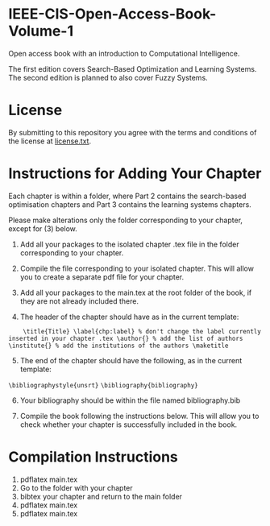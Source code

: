 # IEEE-CIS-Open-Access-Book-Volume-1
Open access book with an introduction to Computational Intelligence.

The first edition covers Search-Based Optimization and Learning Systems. The second edition is planned to also cover Fuzzy Systems.

# License

By submitting to this repository you agree with the terms and conditions of the license at [license.txt](license.txt).

# Instructions for Adding Your Chapter

Each chapter is within a folder, where Part 2 contains the search-based optimisation chapters and Part 3 contains the learning systems chapters.

Please make alterations only the folder corresponding to your chapter, except for (3) below.


1. Add all your packages to the isolated chapter .tex file in the folder corresponding to your chapter.

2. Compile the file corresponding to your isolated chapter. This will allow you to create a separate pdf file for your chapter.

3. Add all your packages to the main.tex at the root folder of the book, if they are not already included there.


4. The header of the chapter should have as in the current template:

`    
    \title{Title}
    \label{chp:label} % don't change the label currently inserted in your chapter .tex
    \author{} % add the list of authors
    \institute{} % add the institutions of the authors
    \maketitle
`

5. The end of the chapter should have the following, as in the current template:

`\bibliographystyle{unsrt}`
`\bibliography{bibliography}`

6. Your bibliography should be within the file named bibliography.bib

7. Compile the book following the instructions below. This will allow you to check whether your chapter is successfully included in the book.

# Compilation Instructions

1. pdflatex main.tex
2. Go to the folder with your chapter
3. bibtex your chapter and return to the main folder
4. pdflatex main.tex
5. pdflatex main.tex

